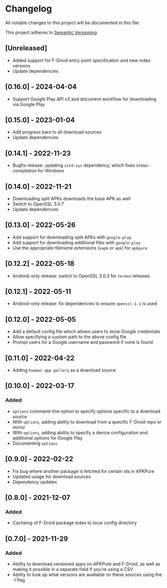 # Changelog

All notable changes to this project will be documented in this file.

This project adheres to [Semantic Versioning](https://semver.org/spec/v2.0.0.html).

## [Unreleased]
- Added support for F-Droid entry point specification and new index versions
- Update dependencies

## [0.16.0] - 2024-04-04
- Support Google Play API v3 and document workflow for downloading via Google Play

## [0.15.0] - 2023-01-04
- Add progress bars to all download sources
- Update dependencies

## [0.14.1] - 2022-11-23
- Bugfix release: updating `zstd-sys` dependency, which fixes cross-compilation for Windows

## [0.14.0] - 2022-11-21
- Downloading split APKs downloads the base APK as well
- Switch to OpenSSL 3.0.7
- Update dependencies

## [0.13.0] - 2022-05-26
- Add support for downloading split APKs with `google-play`
- Add support for downloading additional files with `google-play`
- Use the appropriate filename extensions (`xapk` or `apk`) for `apkpure`

## [0.12.2] - 2022-05-18
- Android-only release: switch to OpenSSL 3.0.3 for `termux` releases

## [0.12.1] - 2022-05-11
- Android-only release: fix dependencies to ensure `openssl-1.1` is used

## [0.12.0] - 2022-05-05
- Add a default config file which allows users to store Google credentials
- Allow specifying a custom path to the above config file
- Prompt users for a Google username and password if none is found

## [0.11.0] - 2022-04-22
- Adding `huawei-app-gallery` as a download source

## [0.10.0] - 2022-03-17
### Added
- `options` command-line option to specify options specific to a download source
- With `options`, adding ability to download from a specific F-Droid repo or mirror
- With `options`, adding ability to specify a device configuration and additional options for Google Play
- Documenting `options`

## [0.9.0] - 2022-02-22
- Fix bug where another package is fetched for certain ids in APKPure
- Updated usage for download sources
- Dependency updates

## [0.8.0] - 2021-12-07
### Added
- Cacheing of F-Droid package index to local config directory

## [0.7.0] - 2021-11-29
### Added
- Ability to download versioned apps on APKPure and F-Droid, as well as making it possible in a separate field if you're using a CSV
- Ability to look up what versions are available on these sources using the -l flag
